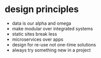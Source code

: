 # design principles
- data is our alpha and omega
- make modular over integrated systems
- static sites break less  
- microservices over apps
- design for re-use not one-time solutions 
- always try something new in a project